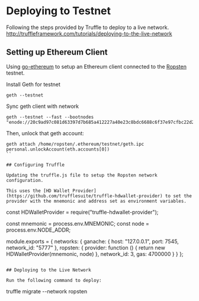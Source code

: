 # Deploying to Testnet

Following the steps provided by Truffle to deploy to a live network.
http://truffleframework.com/tutorials/deploying-to-the-live-network

## Setting up Ethereum Client

Using [go-ethereum](https://github.com/ethereum/go-ethereum) to setup an Ethereum client connected to the [Ropsten](https://github.com/ethereum/ropsten) testnet.

Install Geth for testnet

```
geth --testnet
```

Sync geth client with network

```
geth --testnet --fast --bootnodes "enode://20c9ad97c081d63397d7b685a412227a40e23c8bdc6688c6f37e97cfbc22d2b4d1db1510d8f61e6a8866ad7f0e17c02b14182d37ea7c3c8b9c2683aeb6b733a1@52.169.14.227:30303,enode://6ce05930c72abc632c58e2e4324f7c7ea478cec0ed4fa2528982cf34483094e9cbc9216e7aa349691242576d552a2a56aaeae426c5303ded677ce455ba1acd9d@13.84.180.240:30303"
```

Then, unlock that geth account:

```
geth attach /home/ropsten/.ethereum/testnet/geth.ipc
personal.unlockAccount(eth.accounts[0])
``

## Configuring Truffle

Updating the truffle.js file to setup the Ropsten network configuration.

This uses the [HD Wallet Provider](https://github.com/trufflesuite/truffle-hdwallet-provider) to set the provider with the mnemonic and address set as environment variables.

```
const HDWalletProvider = require("truffle-hdwallet-provider");

const mnemonic = process.env.MNEMONIC;
const node = process.env.NODE_ADDR;

module.exports = {
  networks: {
    ganache: {
      host: "127.0.0.1",
      port: 7545,
      network_id: "5777"
    },
    ropsten: {
      provider: function () {
        return new HDWalletProvider(mnemonic, node)
      },
      network_id: 3,
      gas: 4700000
    }
  }
};
```

## Deploying to the Live Network

Run the following command to deploy:

```
truffle migrate --network ropsten
```